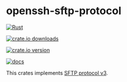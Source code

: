 # openssh-sftp-protocol

[![Rust](https://github.com/NobodyXu/openssh-sftp-protocol/actions/workflows/rust.yml/badge.svg)](https://github.com/NobodyXu/openssh-sftp-protocol/actions/workflows/rust.yml)

[![crate.io downloads](https://img.shields.io/crates/d/openssh-sftp-protocol)](https://crates.io/crates/openssh-sftp-protocol)

[![crate.io version](https://img.shields.io/crates/v/openssh-sftp-protocol)](https://crates.io/crates/openssh-sftp-protocol)

[![docs](https://docs.rs/openssh-sftp-protocol/badge.svg)](https://docs.rs/openssh-sftp-protocol)

This crates implements [SFTP protocol v3](https://www.openssh.com/txt/draft-ietf-secsh-filexfer-02.txt).
